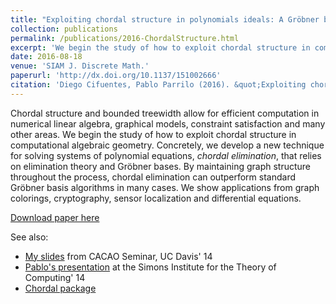 ```yaml
---
title: "Exploiting chordal structure in polynomials ideals: A Gröbner bases approach"
collection: publications
permalink: /publications/2016-ChordalStructure.html
excerpt: 'We begin the study of how to exploit chordal structure in computational algebraic geometry, and in particular, for solving polynomial systems.'
date: 2016-08-18
venue: 'SIAM J. Discrete Math.'
paperurl: 'http://dx.doi.org/10.1137/151002666'
citation: 'Diego Cifuentes, Pablo Parrilo (2016). &quot;Exploiting chordal structure in polynomials ideals: A Gröbner bases approach.&quot; <i>SIAM J. Discrete Math.</i>. 30(3):1534-1570.'
---
```

Chordal structure and bounded treewidth allow for efficient computation in numerical linear algebra, graphical models, constraint satisfaction and many other areas.
We begin the study of how to exploit chordal structure in computational algebraic geometry.
Concretely, we develop a new technique for solving systems of polynomial equations, *chordal elimination*, that relies on elimination theory and Gröbner bases.
By maintaining graph structure throughout the process, chordal elimination can outperform standard Gröbner basis algorithms in many cases.
We show applications from graph colorings, cryptography, sensor localization and differential equations.

[Download paper here](https://arxiv.org/abs/1411.1745)

See also:

* [My slides](../talks/ChordalStructure.html) from CACAO Seminar, UC Davis' 14
* [Pablo's presentation](https://simons.berkeley.edu/talks/pablo-parrilo-2014-10-15) at the Simons Institute for the Theory of Computing' 14
* [Chordal package](../software/chordal.html)
